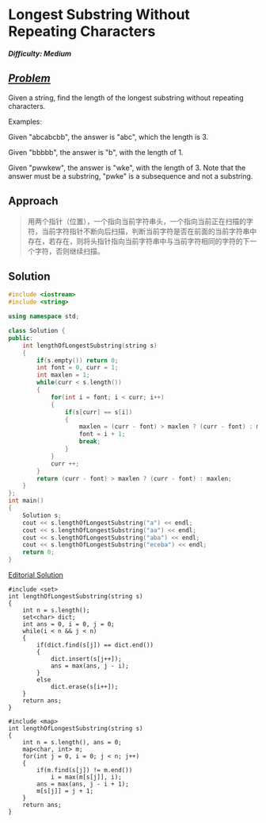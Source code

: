 # Longest Substring Without Repeating Characters

_**Difficulty: Medium**_

## _[Problem](https://leetcode.com/problems/longest-substring-without-repeating-characters/)_

Given a string, find the length of the longest substring without repeating characters.

Examples:

Given "abcabcbb", the answer is "abc", which the length is 3.

Given "bbbbb", the answer is "b", with the length of 1.

Given "pwwkew", the answer is "wke", with the length of 3. Note that the answer must be a substring, "pwke" is a subsequence and not a substring.

## Approach

>用两个指针（位置），一个指向当前字符串头，一个指向当前正在扫描的字符，当前字符指针不断向后扫描，判断当前字符是否在前面的当前字符串中存在，若存在，则将头指针指向当前字符串中与当前字符相同的字符的下一个字符，否则继续扫描。

## Solution

```c++
#include <iostream>
#include <string>

using namespace std;

class Solution {
public:
    int lengthOfLongestSubstring(string s)
    {
        if(s.empty()) return 0;
        int font = 0, curr = 1;
        int maxlen = 1;
        while(curr < s.length())
        {
            for(int i = font; i < curr; i++)
            {
                if(s[curr] == s[i])
                {
                    maxlen = (curr - font) > maxlen ? (curr - font) : maxlen;
                    font = i + 1;
                    break;
                }
            }
            curr ++;
        }
        return (curr - font) > maxlen ? (curr - font) : maxlen;
    }
};
int main()
{
    Solution s;
    cout << s.lengthOfLongestSubstring("a") << endl;
    cout << s.lengthOfLongestSubstring("aa") << endl;
    cout << s.lengthOfLongestSubstring("aba") << endl;
    cout << s.lengthOfLongestSubstring("eceba") << endl;
    return 0;
}
```
[Editorial Solution](https://leetcode.com/articles/longest-substring-without-repeating-characters/)

```
#include <set>
int lengthOfLongestSubstring(string s)
{
    int n = s.length();
    set<char> dict;
    int ans = 0, i = 0, j = 0;
    while(i < n && j < n)
    {
        if(dict.find(s[j]) == dict.end())
        {
            dict.insert(s[j++]);
            ans = max(ans, j - i);
        }
        else
            dict.erase(s[i++]);
    }
    return ans;
}
```

```
#include <map>
int lengthOfLongestSubstring(string s)
{
    int n = s.length(), ans = 0;
    map<char, int> m;
    for(int j = 0, i = 0; j < n; j++)
    {
        if(m.find(s[j]) != m.end())
            i = max(m[s[j]], i);
        ans = max(ans, j - i + 1);
        m[s[j]] = j + 1;
    }
    return ans;
}
```